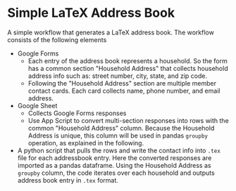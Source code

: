 # Simple LaTeX Address Book

A simple workflow that generates a LaTeX address book. The workflow consists of the following elements
- Google Forms
  - Each entry of the address book represents a household. So the form has a common section "Household Address" that collects household
    address info such as: street number, city, state, and zip code.
  - Following the "Household Address" section are multiple member contact cards. Each card collects name, phone number, and email
    address.
- Google Sheet
  - Collects Google Forms responses
  - Use App Script to convert multi-section responses into rows with the common "Household Address" column. Because the Household Address
    is unique, this column will be used in pandas `groupby` operation, as explained in the following.
- A python script that pulls the rows and write the contact info into `.tex` file for each addressbook entry. Here the converted responses
  are imported as a pandas dataframe. Using the Household Address as `groupby` column, the code iterates over each household and outputs
  address book entry in `.tex` format.
 
